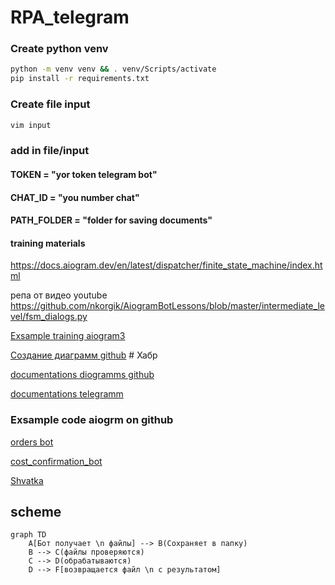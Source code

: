 # RPA_telegram

### Create python venv
```bash
python -m venv venv && . venv/Scripts/activate
pip install -r requirements.txt 
```
### Create file input
```bash
vim input
```
### add in file/input 
#### TOKEN = "yor token telegram bot"
#### CHAT_ID = "you number chat"
#### PATH_FOLDER = "folder for saving documents"

#### training materials
https://docs.aiogram.dev/en/latest/dispatcher/finite_state_machine/index.html

репа от видео youtube
https://github.com/nkorgik/AiogramBotLessons/blob/master/intermediate_level/fsm_dialogs.py

[Exsample training aiogram3](https://mastergroosha.github.io/aiogram-3-guide/filters-and-middlewares/)

[Создание диаграмм github](https://habr.com/ru/articles/652867/) # Хабр

[documentations diogramms github](https://docs.github.com/ru/get-started/writing-on-github/working-with-advanced-formatting/creating-diagrams)

[documentations telegramm](https://core.telegram.org/bots/api#sending-files)

### Exsample code aiogrm on github
[orders bot](https://github.com/darksidecat/orders_bot/blob/master/redis.conf)

[cost_confirmation_bot](https://github.com/darksidecat/cost_confirmation_bot/blob/main/app/tgbot/filters/access_level.py)

[Shvatka](https://github.com/bomzheg/Shvatka/blob/master/shvatka/tgbot/models/hint.py)

## scheme
```mermaid
graph TD
    A[Бот получает \n файлы] --> B(Сохраняет в папку)
    B --> C(файлы проверяются)
    C --> D(обрабатываются) 
    D --> F[возвращается файл \n с результатом]
```
